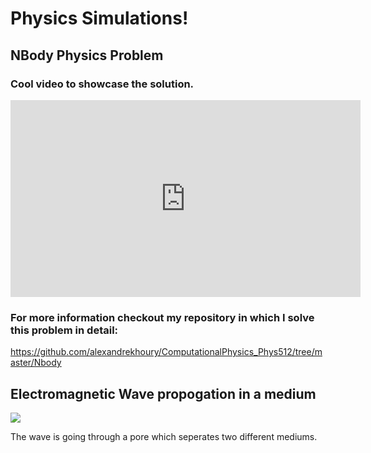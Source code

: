 # Physics Simulations!

## NBody Physics Problem

### Cool video to showcase the solution.


<iframe width="560" height="315" src="https://www.youtube.com/embed/uHzl_JShF5k" title="YouTube video player" frameborder="0" allow="accelerometer; autoplay; clipboard-write; encrypted-media; gyroscope; picture-in-picture; web-share" allowfullscreen></iframe>

### For more information checkout my repository in which I solve this problem in detail: 

https://github.com/alexandrekhoury/ComputationalPhysics_Phys512/tree/master/Nbody

## Electromagnetic Wave propogation in a medium

![](/projects/Physics_Simulations/movie9.gif)

The wave is going through a pore which seperates two different mediums. 